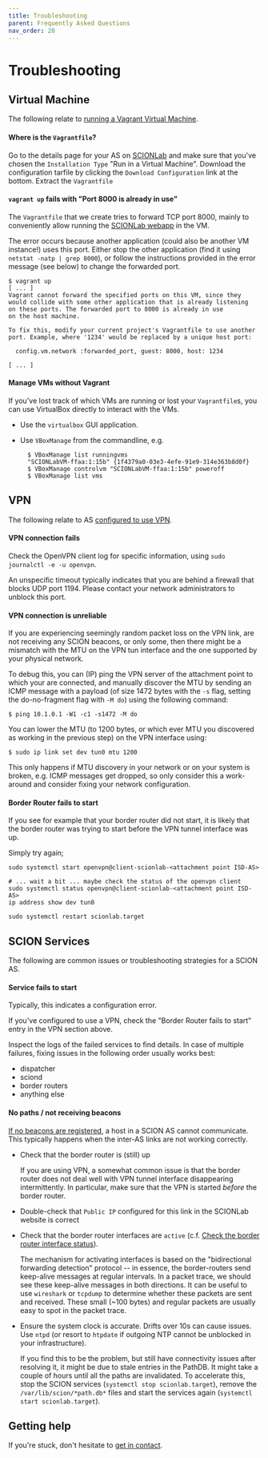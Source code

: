 ```yaml
---
title: Troubleshooting
parent: Frequently Asked Questions
nav_order: 20
---
```


# Troubleshooting

## Virtual Machine
The following relate to [running a Vagrant Virtual Machine](../install/vm.html).

#### Where is the `Vagrantfile`?

Go to the details page for your AS on [SCIONLab](https://www.scionlab.org) and make sure that you've chosen the `Installation Type` "Run in a Virtual Machine".
Download the configuration tarfile by clicking the `Download Configuration` link at the bottom.
Extract the `Vagrantfile`

#### `vagrant up` fails with "Port 8000 is already in use"

The `Vagrantfile` that we create tries to forward TCP port 8000, mainly to conveniently allow running the [SCIONLab webapp](../apps/as_visualization/webapp.html) in the VM.

The error occurs because another application (could also be another VM instance!) uses this port.
Either stop the other application (find it using `netstat -natp | grep 8000`), or follow the instructions provided in the error message (see below) to change the forwarded port.

```
$ vagrant up
[ ... ]
Vagrant cannot forward the specified ports on this VM, since they
would collide with some other application that is already listening
on these ports. The forwarded port to 8000 is already in use
on the host machine.

To fix this, modify your current project's Vagrantfile to use another
port. Example, where '1234' would be replaced by a unique host port:

  config.vm.network :forwarded_port, guest: 8000, host: 1234

[ ... ]
```

#### Manage VMs without Vagrant

If you've lost track of which VMs are running or lost your `Vagrantfile`s, you can use VirtualBox directly to interact with the VMs.

* Use the `virtualbox` GUI application.
* Use `VBoxManage` from the commandline, e.g.

        $ VBoxManage list runningvms
        "SCIONLabVM-ffaa:1:15b" {1f4379a0-03e3-4efe-91e9-314e363b8d0f}
        $ VBoxManage controlvm "SCIONLabVM-ffaa:1:15b" poweroff
        $ VBoxManage list vms

## VPN

The following relate to AS [configured to use VPN](../config/create_as.html#configure-a-scionlab-as).


#### VPN connection fails

Check the OpenVPN client log for specific information, using `sudo journalctl -e -u openvpn`.

An unspecific timeout typically indicates that you are behind a firewall that blocks UDP port 1194. Please contact your network administrators to unblock this port.

#### VPN connection is unreliable

If you are experiencing seemingly random packet loss on the VPN link, are not receiving any SCION beacons, or only some,
then there might be a mismatch with the MTU on the VPN tun interface and the one supported by your physical network.

To debug this, you can (IP) ping the VPN server of the attachment point to which your are connected,
and manually discover the MTU by sending an ICMP message with a payload
(of size 1472 bytes with the `-s` flag, setting the do-no-fragment flag with `-M do`) using the following command:

```
$ ping 10.1.0.1 -W1 -c1 -s1472 -M do
```

You can lower the MTU (to 1200 bytes, or which ever MTU you discovered as working in the previous step) on the VPN interface using:

```
$ sudo ip link set dev tun0 mtu 1200
```

This only happens if MTU discovery in your network or on your system is broken, e.g. ICMP messages get dropped, so only consider this a work-around and
consider fixing your network configuration.


#### Border Router fails to start

If you see for example that your border router did not start, it is likely that the border router was trying to start before the VPN tunnel interface was up.

Simply try again;

    sudo systemctl start openvpn@client-scionlab-<attachment point ISD-AS>

    # ... wait a bit ... maybe check the status of the openvpn client
    sudo systemctl status openvpn@client-scionlab-<attachment point ISD-AS>
    ip address show dev tun0

    sudo systemctl restart scionlab.target



## SCION Services

The following are common issues or troubleshooting strategies for a SCION AS.

#### Service fails to start

Typically, this indicates a configuration error.

If you've configured to use a VPN, check the "Border Router fails to start" entry in the VPN section above.

Inspect the logs of the failed services to find details.
In case of multiple failures, fixing issues in the following order usually works best:
* dispatcher
* sciond
* border routers
* anything else

#### No paths / not receiving beacons

[If no beacons are registered](../config/check.md#check-that-beacons-are-registered), a host in a SCION AS cannot communicate.
This typically happens when the inter-AS links are not working correctly.

*   Check that the border router is (still) up

    If you are using VPN, a somewhat common issue is that the border router does not deal well with VPN tunnel interface disappearing intermittently. In particular, make sure that the VPN is started _before_ the border router.

*   Double-check that `Public IP` configured for this link in the SCIONLab website is correct

*   Check that the border router interfaces are `active` (c.f. [Check the border router interface status](../config/check.md#check-the-border-router-interface-status)).

    The mechanism for activating interfaces is based on the "bidirectional forwarding detection" protocol -- in essence, the border-routers send keep-alive messages at regular intervals.
    In a packet trace, we should see these keep-alive messages in both directions.
    It can be useful to use `wireshark` or `tcpdump` to determine whether these packets are sent and received.
    These small (~100 bytes) and regular packets are usually easy to spot in the packet trace.

*   Ensure the system clock is accurate. Drifts over 10s can cause issues. Use `ntpd` (or resort to `htpdate` if outgoing
    NTP cannot be unblocked in your infrastructure).
    
    If you find this to be the problem, but still have connectivity issues after 
    resolving it, it might be due to stale entries in the PathDB. It might take a couple of hours until all the paths are invalidated. To accelerate this, stop the SCION services (`systemctl stop scionlab.target`),
    remove the `/var/lib/scion/*path.db*` files and start the services again (`systemctl start scionlab.target`).


## Getting help

If you're stuck, don't hesitate to [get in contact](../../#contact).
